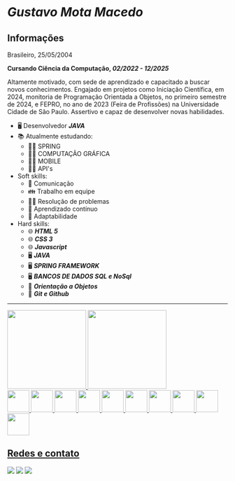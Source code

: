 # *Gustavo Mota Macedo*

## Informações
Brasileiro, 25/05/2004

**Cursando Ciência da Computação, *02/2022 - 12/2025***

Altamente motivado, com sede de aprendizado e capacitado a buscar novos
conhecimentos. Engajado em projetos como Iniciação Científica, em 2024, monitoria de
Programação Orientada a Objetos, no primeiro semestre de 2024, e FEPRO, no ano de 2023
(Feira de Profissões) na Universidade Cidade de São Paulo. Assertivo e capaz de desenvolver
novas habilidades.

+ 🖥 Desenvolvedor ***JAVA***
+ 📚 Atualmente estudando:
    + 👨‍💻 SPRING
    + 👨‍💻 COMPUTAÇÃO GRÁFICA
    + 👨‍💻 MOBILE
    + 👨‍💻 API's
+ Soft skills:
    + 📢 Comunicação
    + 👪 Trabalho em equipe
    + 👨‍🔬 Resolução de problemas
    + 📖 Aprendizado contínuo
    + 📜 Adaptabilidade
+ Hard skills:
    + 🌐 ***HTML 5***
    + 🌐 ***CSS 3***
    + 🌐 ***Javascript***
    + 🖥 ***JAVA***
    + 🖥 ***SPRING FRAMEWORK***
    + 🖥 ***BANCOS DE DADOS SQL e NoSql***
    + 📕 ***Orientação a Objetos***
    + 🐙 ***Git e Github***

---

<div>
<a href="https://github.com/gustavomotamacedo">
<img loading="lazy" height="180em" src="https://github-readme-stats.vercel.app/api/top-langs/?username=gustavomotamacedo&layout=compact&langs_count=7&theme=onedark"/>
<img loading="lazy" height="180em" src="https://github-readme-stats.vercel.app/api?username=gustavomotamacedo&show_icons=true&theme=onedark&include_all_commits=true&count_private=true"/>
</div>

<div style="display: inline_block;">
    <img width="50px" src="https://cdn.jsdelivr.net/gh/devicons/devicon@latest/icons/java/java-original.svg" />
    <img width="50px" src="https://cdn.jsdelivr.net/gh/devicons/devicon@latest/icons/android/android-plain.svg" />
    <img width="50px" src="https://cdn.jsdelivr.net/gh/devicons/devicon@latest/icons/spring/spring-original.svg" />
    <img width="50px" src="https://cdn.jsdelivr.net/gh/devicons/devicon/icons/html5/html5-original.svg" />
    <img width="50px" src="https://cdn.jsdelivr.net/gh/devicons/devicon/icons/css3/css3-original.svg" />
    <img width="50px" src="https://cdn.jsdelivr.net/gh/devicons/devicon/icons/javascript/javascript-original.svg" />
    <img width="50px" src="https://cdn.jsdelivr.net/gh/devicons/devicon/icons/git/git-original.svg" />
    <img width="50px" src="https://cdn.jsdelivr.net/gh/devicons/devicon/icons/github/github-original.svg" />
    <img width="50px" src="https://cdn.jsdelivr.net/gh/devicons/devicon/icons/mysql/mysql-original-wordmark.svg" />
    <img width="50px" src="https://cdn.jsdelivr.net/gh/devicons/devicon/icons/linux/linux-plain.svg" />
</div>

## Redes e contato

<div> 
  <a href="https://instagram.com/mocc3_" target="_blank"><img src="https://img.shields.io/badge/-Instagram-%23E4405F?style=for-the-badge&logo=instagram&logoColor=white" target="_blank"></a>
  <a href = "mailto:mota.macedo05@gmail.com"><img src="https://img.shields.io/badge/-Gmail-%23333?style=for-the-badge&logo=gmail&logoColor=white" target="_blank"></a>
  <a href="https://www.linkedin.com/in/gustavomotamacedo" target="_blank"><img src="https://img.shields.io/badge/-LinkedIn-%230077B5?style=for-the-badge&logo=linkedin&logoColor=white" target="_blank"></a>
</div>
